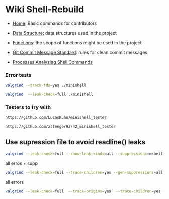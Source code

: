 # Wiki Shell-Rebuild
- [Home](https://github.com/iliamunaev/Shell-Rebuild/wiki): Basic commands for contributors

- [Data Structure](https://github.com/iliamunaev/Shell-Rebuild/wiki/Data-Structure): data structures used in the project

- [Functions](https://github.com/iliamunaev/Shell-Rebuild/wiki/Functions): the scope of functions might be used in the project

- [Git Commit Message Standard](https://github.com/iliamunaev/Shell-Rebuild/wiki/Git-Commit-Message-Standard): rules for clean commit messages

- [Processes Analyzing Shell Commands](https://github.com/iliamunaev/Shell-Rebuild/wiki/Process-Management-Shell-Commands)

### Error tests
```bash
valgrind --track-fds=yes ./minishell
```
```bash
valgrind  --leak-check=full ./minishell
 ```
### Testers to try with
```bash
https://github.com/LucasKuhn/minishell_tester
```
```bash
https://github.com/zstenger93/42_minishell_tester
```


## Use supression file to avoid readline() leaks
```bash
valgrind --leak-check=full --show-leak-kinds=all --suppressions=mshell.supp ./minishell
```

all erros + supp
```bash
valgrind --leak-check=full --trace-children=yes --gen-suppressions=all --show-leak-kinds=all --track-fds=yes  --error-limit=no --suppressions=mshell.supp ./minishell
```

all errors
```bash
valgrind --leak-check=full  --track-origins=yes  --trace-children=yes --gen-suppressions=all --show-leak-kinds=all --track-fds=yes --error-limit=no  ./minishell
```

